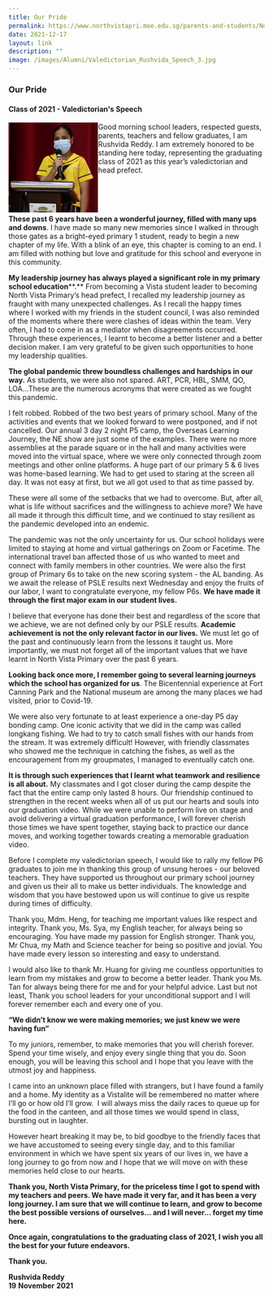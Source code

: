 ```yaml
---
title: Our Pride
permalink: https://www.northvistapri.moe.edu.sg/parents-and-students/North-Vista-Primary-Alumni/our-pride/
date: 2021-12-17
layout: link
description: ""
image: /images/Alumni/Valedictorian_Rushvida_Speech_3.jpg
---
```






### Our Pride

#### Class of 2021 - Valedictorian's Speech

<img src="/images/Alumni/Valedictorian_Rushvida_Speech_3.jpg" style="width:35%;" align = "left">

Good morning school leaders, respected guests, parents, teachers and fellow graduates, I am Rushvida Reddy. I am extremely honored to be standing here today, representing the graduating class of 2021 as this year’s valedictorian and head prefect.
	
<br>	<br> <br>

**These past 6 years have been a wonderful journey, filled with many ups and downs**. I have made so many new memories since I walked in through those gates as a bright-eyed primary 1 student, ready to begin a new chapter of my life. With a blink of an eye, this chapter is coming to an end. I am filled with nothing but love and gratitude for this school and everyone in this community.

**My leadership journey has always played a significant role in my primary school education****.** From becoming a Vista student leader to becoming North Vista Primary’s head prefect, I recalled my leadership journey as fraught with many unexpected challenges. As I recall the happy times where I worked with my friends in the student council, I was also reminded of the moments where there were clashes of ideas within the team. Very often, I had to come in as a mediator when disagreements occurred. Through these experiences, I learnt to become a better listener and a better decision maker. I am very grateful to be given such opportunities to hone my leadership qualities.

**The global pandemic threw boundless challenges and hardships in our way.** As students, we were also not spared. ART, PCR, HBL, SMM, QO, LOA...These are the numerous acronyms that were created as we fought this pandemic.

I felt robbed. Robbed of the two best years of primary school. Many of the activities and events that we looked forward to were postponed, and if not cancelled. Our annual 3 day 2 night P5 camp, the Overseas Learning Journey, the NE show are just some of the examples. There were no more assemblies at the parade square or in the hall and many activities were moved into the virtual space, where we were only connected through zoom meetings and other online platforms. A huge part of our primary 5 & 6 lives was home-based learning. We had to get used to staring at the screen all day. It was not easy at first, but we all got used to that as time passed by.

These were all some of the setbacks that we had to overcome. But, after all, what is life without sacrifices and the willingness to achieve more? We have all made it through this difficult time, and we continued to stay resilient as the pandemic developed into an endemic.

The pandemic was not the only uncertainty for us. Our school holidays were limited to staying at home and virtual gatherings on Zoom or Facetime. The international travel ban affected those of us who wanted to meet and connect with family members in other countries. We were also the first group of Primary 6s to take on the new scoring system - the AL banding. As we await the release of PSLE results next Wednesday and enjoy the fruits of our labor, I want to congratulate everyone, my fellow P6s. **We have made it through the first major exam in our student lives.**

I believe that everyone has done their best and regardless of the score that we achieve, we are not defined only by our PSLE results. **Academic achievement is not the only relevant factor in our lives.** We must let go of the past and continuously learn from the lessons it taught us. More importantly, we must not forget all of the important values that we have learnt in North Vista Primary over the past 6 years.

**Looking back once more, I remember going to several learning journeys which the school has organized for us**. The Bicentennial experience at Fort Canning Park and the National museum are among the many places we had visited, prior to Covid-19.

We were also very fortunate to at least experience a one-day P5 day bonding camp. One iconic activity that we did in the camp was called longkang fishing. We had to try to catch small fishes with our hands from the stream. It was extremely difficult! However, with friendly classmates who showed me the technique in catching the fishes, as well as the encouragement from my groupmates, I managed to eventually catch one.

**It is through such experiences that I learnt what teamwork and resilience is all about.** My classmates and I got closer during the camp despite the fact that the entire camp only lasted 8 hours. Our friendship continued to strengthen in the recent weeks when all of us put our hearts and souls into our graduation video. While we were unable to perform live on stage and avoid delivering a virtual graduation performance, I will forever cherish those times we have spent together, staying back to practice our dance moves, and working together towards creating a memorable graduation video.

Before I complete my valedictorian speech, I would like to rally my fellow P6 graduates to join me in thanking this group of unsung heroes - our beloved teachers. They have supported us throughout our primary school journey and given us their all to make us better individuals. The knowledge and wisdom that you have bestowed upon us will continue to give us respite during times of difficulty.

Thank you, Mdm. Heng, for teaching me important values like respect and integrity. Thank you, Ms. Sya, my English teacher, for always being so encouraging. You have made my passion for English stronger. Thank you, Mr Chua, my Math and Science teacher for being so positive and jovial. You have made every lesson so interesting and easy to understand.

I would also like to thank Mr. Huang for giving me countless opportunities to learn from my mistakes and grow to become a better leader. Thank you Ms. Tan for always being there for me and for your helpful advice. Last but not least, Thank you school leaders for your unconditional support and I will forever remember each and every one of you.

**“We didn’t know we were making memories; we just knew we were having fun”**

To my juniors, remember, to make memories that you will cherish forever. Spend your time wisely, and enjoy every single thing that you do. Soon enough, you will be leaving this school and I hope that you leave with the utmost joy and happiness.

I came into an unknown place filled with strangers, but I have found a family and a home. My identity as a Vistalite will be remembered no matter where I’ll go or how old I’ll grow.  I will always miss the daily races to queue up for the food in the canteen, and all those times we would spend in class, bursting out in laughter.

However heart breaking it may be, to bid goodbye to the friendly faces that we have accustomed to seeing every single day, and to this familiar environment in which we have spent six years of our lives in, we have a long journey to go from now and I hope that we will move on with these memories held close to our hearts.

**Thank you, North Vista Primary, for the priceless time I got to spend with my teachers and peers. We have made it very far, and it has been a very long journey. I am sure that we will continue to learn, and grow to become the best possible versions of ourselves… and I will never… forget my time here.**

**Once again, congratulations to the graduating class of 2021, I wish you all the best for your future endeavors.**

**Thank you.**

**Rushvida Reddy**  
**19** **November** **2021**